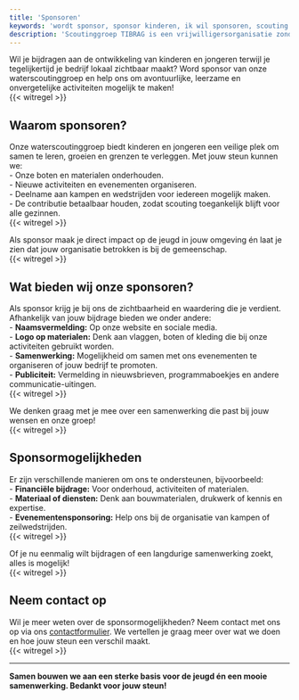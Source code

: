 ```yaml
---
title: 'Sponsoren'
keywords: 'wordt sponsor, sponsor kinderen, ik wil sponsoren, scouting sponsoren, sociale sponsoring, sponsor vereniging, vereniging sponsoren, sponsor mogelijkheden'
description: 'Scoutinggroep TIBRAG is een vrijwilligersorganisatie zonder winstoogmerk, hierom is alle hulp welkom. Met sponsoren kunnen wij geweldige kampen organiseren of goede materialen aanschaffen. Iedere hulp houd onze contributie laag.'
---
```


Wil je bijdragen aan de ontwikkeling van kinderen en jongeren terwijl je tegelijkertijd je bedrijf lokaal zichtbaar maakt? Word sponsor van onze waterscoutinggroep en help ons om avontuurlijke, leerzame en onvergetelijke activiteiten mogelijk te maken!  
{{< witregel >}}

## Waarom sponsoren?  

Onze waterscoutinggroep biedt kinderen en jongeren een veilige plek om samen te leren, groeien en grenzen te verleggen. Met jouw steun kunnen we:  
\- Onze boten en materialen onderhouden.  
\- Nieuwe activiteiten en evenementen organiseren.  
\- Deelname aan kampen en wedstrijden voor iedereen mogelijk maken.  
\- De contributie betaalbaar houden, zodat scouting toegankelijk blijft voor alle gezinnen.  
{{< witregel >}}

Als sponsor maak je direct impact op de jeugd in jouw omgeving én laat je zien dat jouw organisatie betrokken is bij de gemeenschap.  
{{< witregel >}}

## Wat bieden wij onze sponsoren?  

Als sponsor krijg je bij ons de zichtbaarheid en waardering die je verdient. Afhankelijk van jouw bijdrage bieden we onder andere:  
\- **Naamsvermelding:** Op onze website en sociale media.  
\- **Logo op materialen:** Denk aan vlaggen, boten of kleding die bij onze activiteiten gebruikt worden.  
\- **Samenwerking:** Mogelijkheid om samen met ons evenementen te organiseren of jouw bedrijf te promoten.  
\- **Publiciteit:** Vermelding in nieuwsbrieven, programmaboekjes en andere communicatie-uitingen.  
{{< witregel >}}

We denken graag met je mee over een samenwerking die past bij jouw wensen en onze groep!  
{{< witregel >}}

## Sponsormogelijkheden  

Er zijn verschillende manieren om ons te ondersteunen, bijvoorbeeld:  
\- **Financiële bijdrage:** Voor onderhoud, activiteiten of materialen.  
\- **Materiaal of diensten:** Denk aan bouwmaterialen, drukwerk of kennis en expertise.  
\- **Evenementensponsoring:** Help ons bij de organisatie van kampen of zeilwedstrijden.  
{{< witregel >}}

Of je nu eenmalig wilt bijdragen of een langdurige samenwerking zoekt, alles is mogelijk!  
{{< witregel >}}

## Neem contact op  

Wil je meer weten over de sponsormogelijkheden? Neem contact met ons op via ons [contactformulier](/contact/). We vertellen je graag meer over wat we doen en hoe jouw steun een verschil maakt.  
{{< witregel >}}

---

**Samen bouwen we aan een sterke basis voor de jeugd én een mooie samenwerking. Bedankt voor jouw steun!**
